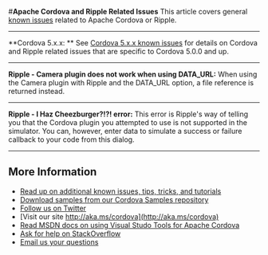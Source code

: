 #**Apache Cordova and Ripple Related Issues**
This article covers general [known issues](../Readme.md#knownissues) related to Apache Cordova or Ripple. 

----------
**Cordova 5.x.x: ** See [Cordova 5.x.x known issues](known-issues-cordova5.md) for details on Cordova and Ripple related issues that are specific to Cordova 5.0.0 and up.

----------
**Ripple - Camera plugin does not work when using DATA_URL:** When using the Camera plugin with Ripple and the DATA_URL option, a file reference is returned instead.

----------
**Ripple - I Haz Cheezburger?!?! error:** This error is Ripple's way of telling you that the Cordova plugin you attempted to use is not supported in the simulator. You can, however, enter data to simulate a success or failure callback to your code from this dialog.

----------
## More Information
* [Read up on additional known issues, tips, tricks, and tutorials](../Readme.md)
* [Download samples from our Cordova Samples repository](http://github.com/Microsoft/cordova-samples)
* [Follow us on Twitter](https://twitter.com/VSCordovaTools)
* [Visit our site http://aka.ms/cordova](http://aka.ms/cordova)
* [Read MSDN docs on using Visual Studo Tools for Apache Cordova](http://go.microsoft.com/fwlink/?LinkID=533794)
* [Ask for help on StackOverflow](http://stackoverflow.com/questions/tagged/visual-studio-cordova)
* [Email us your questions](mailto://multidevicehybridapp@microsoft.com)